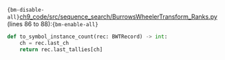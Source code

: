 `{bm-disable-all}`[ch9_code/src/sequence_search/BurrowsWheelerTransform_Ranks.py](ch9_code/src/sequence_search/BurrowsWheelerTransform_Ranks.py) (lines 86 to 88):`{bm-enable-all}`

```python
def to_symbol_instance_count(rec: BWTRecord) -> int:
    ch = rec.last_ch
    return rec.last_tallies[ch]
```